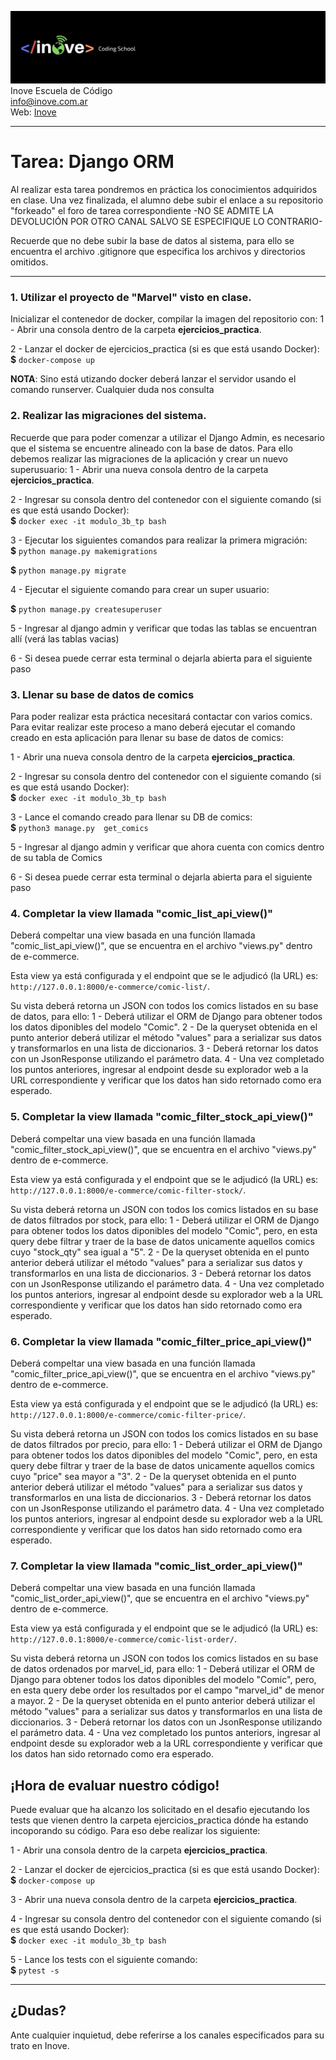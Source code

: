 ![Inove banner](/inove.jpg)
Inove Escuela de Código\
info@inove.com.ar\
Web: [Inove](http://inove.com.ar)

---
# Tarea: Django ORM

Al realizar esta tarea pondremos en práctica los conocimientos adquiridos en clase.
Una vez finalizada, el alumno debe subir el enlace a su repositorio "forkeado" el foro de tarea correspondiente -NO SE ADMITE LA DEVOLUCIÓN POR OTRO CANAL SALVO SE ESPECIFIQUE LO CONTRARIO- 

Recuerde que no debe subir la base de datos al sistema, para ello se encuentra el archivo .gitignore que especifica los archivos y directorios omitidos.

---

### 1. Utilizar el proyecto de "Marvel" visto en clase.
Inicializar el contenedor de docker, compilar la imagen del repositorio con:
1 - Abrir una consola dentro de la carpeta **ejercicios_practica**.

2 - Lanzar el docker de ejercicios_practica (si es que está usando Docker):\
**$** `docker-compose up`

__NOTA__: Sino está utizando docker deberá lanzar el servidor usando el comando runserver. Cualquier duda nos consulta

### 2. Realizar las migraciones del sistema.
Recuerde que para poder comenzar a utilizar el Django Admin, es necesario que el sistema se encuentre alineado con la base de datos. Para ello debemos realizar las migraciones de la aplicación y crear un nuevo superusuario:
1 - Abrir una nueva consola dentro de la carpeta **ejercicios_practica**.

2 - Ingresar su consola dentro del contenedor con el siguiente comando (si es que está usando Docker):\
**$** `docker exec -it modulo_3b_tp bash`

3 - Ejecutar los siguientes comandos para realizar la primera migración:\
**$** `python manage.py makemigrations`

**$** `python manage.py migrate`

4 - Ejecutar el siguiente comando para crear un super usuario:

**$** `python manage.py createsuperuser`

5 - Ingresar al django admin y verificar que todas las tablas se encuentran allí (verá las tablas vacias)

6 - Si desea puede cerrar esta terminal o dejarla abierta para el siguiente paso

### 3. Llenar su base de datos de comics
Para poder realizar esta práctica necesitará contactar con varios comics. Para evitar realizar este proceso a mano deberá ejecutar el comando creado en esta aplicación para llenar su base de datos de comics:

1 - Abrir una nueva consola dentro de la carpeta **ejercicios_practica**.

2 - Ingresar su consola dentro del contenedor con el siguiente comando (si es que está usando Docker):\
**$** `docker exec -it modulo_3b_tp bash`

3 - Lance el comando creado para llenar su DB de comics:\
**$** `python3 manage.py  get_comics`

5 - Ingresar al django admin y verificar que ahora cuenta con comics dentro de su tabla de Comics

6 - Si desea puede cerrar esta terminal o dejarla abierta para el siguiente paso

### 4. Completar la view llamada "comic_list_api_view()"
Deberá compeltar una view basada en una función llamada "comic_list_api_view()", que se encuentra en el archivo "views.py" dentro de e-commerce.

Esta view ya está configurada y el endpoint que se le adjudicó (la URL) es:\
`http://127.0.0.1:8000/e-commerce/comic-list/`.

Su vista deberá retorna un JSON con todos los comics listados en su base de datos, para ello:
1 - Deberá utilizar el ORM de Django para obtener todos los datos diponibles del modelo "Comic".
2 - De la queryset obtenida en el punto anterior deberá utilizar el método "values" para a serializar sus datos y transformarlos en una lista de diccionarios.
3 - Deberá retornar los datos con un JsonResponse utilizando el parámetro data.
4 - Una vez completado los puntos anteriores, ingresar al endpoint desde su explorador web a la URL correspondiente y verificar que los datos han sido retornado como era esperado.

### 5. Completar la view llamada "comic_filter_stock_api_view()"
Deberá compeltar una view basada en una función llamada "comic_filter_stock_api_view()", que se encuentra en el archivo "views.py" dentro de e-commerce.

Esta view ya está configurada y el endpoint que se le adjudicó (la URL) es:\
`http://127.0.0.1:8000/e-commerce/comic-filter-stock/`.

Su vista deberá retorna un JSON con todos los comics listados en su base de datos filtrados por stock, para ello:
1 - Deberá utilizar el ORM de Django para obtener todos los datos diponibles del modelo "Comic", pero, en esta query debe filtrar y traer de la base de datos unicamente aquellos comics cuyo "stock_qty" sea igual a "5".
2 - De la queryset obtenida en el punto anterior deberá utilizar el método "values" para a serializar sus datos y transformarlos en una lista de diccionarios.
3 - Deberá retornar los datos con un JsonResponse utilizando el parámetro data.
4 - Una vez completado los puntos anteriors, ingresar al endpoint desde su explorador web a la URL correspondiente y verificar que los datos han sido retornado como era esperado.

### 6. Completar la view llamada "comic_filter_price_api_view()"
Deberá compeltar una view basada en una función llamada "comic_filter_price_api_view()", que se encuentra en el archivo "views.py" dentro de e-commerce.

Esta view ya está configurada y el endpoint que se le adjudicó (la URL) es:\
`http://127.0.0.1:8000/e-commerce/comic-filter-price/`.

Su vista deberá retorna un JSON con todos los comics listados en su base de datos filtrados por precio, para ello:
1 - Deberá utilizar el ORM de Django para obtener todos los datos diponibles del modelo "Comic", pero, en esta query debe filtrar y traer de la base de datos unicamente aquellos comics cuyo "price" sea mayor a "3".
2 - De la queryset obtenida en el punto anterior deberá utilizar el método "values" para a serializar sus datos y transformarlos en una lista de diccionarios.
3 - Deberá retornar los datos con un JsonResponse utilizando el parámetro data.
4 - Una vez completado los puntos anteriors, ingresar al endpoint desde su explorador web a la URL correspondiente y verificar que los datos han sido retornado como era esperado.

### 7. Completar la view llamada "comic_list_order_api_view()"
Deberá compeltar una view basada en una función llamada "comic_list_order_api_view()", que se encuentra en el archivo "views.py" dentro de e-commerce.

Esta view ya está configurada y el endpoint que se le adjudicó (la URL) es:\
`http://127.0.0.1:8000/e-commerce/comic-list-order/`.

Su vista deberá retorna un JSON con todos los comics listados en su base de datos ordenados por marvel_id, para ello:
1 - Deberá utilizar el ORM de Django para obtener todos los datos diponibles del modelo "Comic", pero, en esta query debe order los resultados por el campo "marvel_id" de menor a mayor.
2 - De la queryset obtenida en el punto anterior deberá utilizar el método "values" para a serializar sus datos y transformarlos en una lista de diccionarios.
3 - Deberá retornar los datos con un JsonResponse utilizando el parámetro data.
4 - Una vez completado los puntos anteriors, ingresar al endpoint desde su explorador web a la URL correspondiente y verificar que los datos han sido retornado como era esperado.

## ¡Hora de evaluar nuestro código!
Puede evaluar que ha alcanzo los solicitado en el desafio ejecutando los tests que vienen dentro la carpeta ejercicios_practica dónde ha estando incoporando su código. Para eso debe realizar los siguiente:

1 - Abrir una consola dentro de la carpeta **ejercicios_practica**.

2 - Lanzar el docker de ejercicios_practica (si es que está usando Docker):\
**$** `docker-compose up`

3 - Abrir una nueva consola dentro de la carpeta **ejercicios_practica**.

4 - Ingresar su consola dentro del contenedor con el siguiente comando (si es que está usando Docker):\
**$** `docker exec -it modulo_3b_tp bash`

5 - Lance los tests con el siguiente comando:\
**$** `pytest -s`


---

## ¿Dudas?
Ante cualquier inquietud, debe referirse a los canales especificados para su trato en Inove.